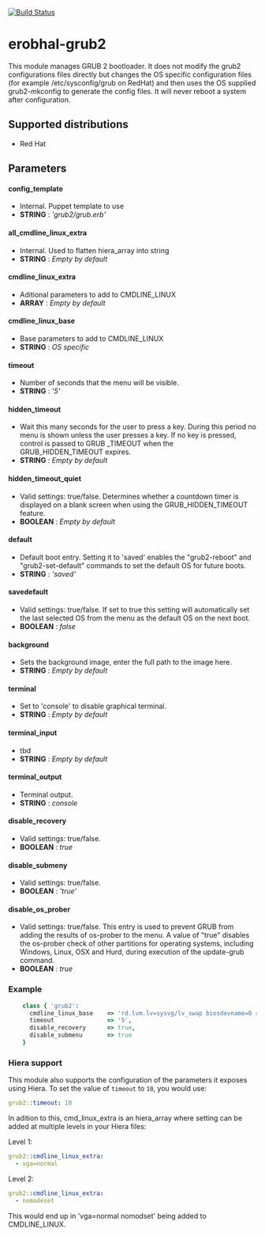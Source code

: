 [![Build Status](https://travis-ci.org/erobhal/puppet-module-grub2.svg?branch=master)](https://travis-ci.org/erobhal/puppet-module-grub2)

# erobhal-grub2

This module manages GRUB 2 bootloader. It does not modify the
grub2 configurations files directly but changes the OS specific
configuration files (for example /etc/sysconfig/grub on RedHat)
and then uses the OS supplied grub2-mkconfig to generate
the config files. It will never reboot a system after
configuration.

## Supported distributions
- Red Hat

## Parameters

#### config_template
- Internal. Puppet template to use
- **STRING** : *'grub2/grub.erb'*

#### all_cmdline_linux_extra
- Internal. Used to flatten hiera_array into string
- **STRING** : *Empty by default*

#### cmdline_linux_extra
- Aditional parameters to add to CMDLINE_LINUX 
- **ARRAY** : *Empty by default*

#### cmdline_linux_base
- Base parameters to add to CMDLINE_LINUX
- **STRING** : *OS specific*

#### timeout
- Number of seconds that the menu will be visible.
- **STRING** : *'5'*

#### hidden_timeout
- Wait this many seconds for the user to press a key. During this period
  no menu is shown unless the user presses a key. If no key is pressed,
  control is passed to GRUB _TIMEOUT when the GRUB_HIDDEN_TIMEOUT expires.
- **STRING** : *Empty by default*

#### hidden_timeout_quiet
- Valid settings: true/false. Determines whether a countdown timer is displayed
  on a blank screen when using the GRUB_HIDDEN_TIMEOUT feature.
- **BOOLEAN** : *Empty by default*

#### default
- Default boot entry. Setting it to 'saved' enables the "grub2-reboot"
  and "grub2-set-default" commands to set the default OS for future boots.
- **STRING** : *'saved'*

#### savedefault
- Valid settings: true/false. If set to true this setting will automatically
  set the last selected OS from the menu as the default OS on the next boot.
- **BOOLEAN** : *false*

#### background
- Sets the background image, enter the full path to the image here.
- **STRING** : *Empty by default*

#### terminal
- Set to 'console' to disable graphical terminal.
- **STRING** : *Empty by default*

#### terminal_input
- tbd
- **STRING** : *Empty by default*

#### terminal_output
- Terminal output.
- **STRING** : *console*

#### disable_recovery
- Valid settings: true/false.
- **BOOLEAN** : *true*

#### disable_submeny
- Valid settings: true/false.
- **BOOLEAN** : *'true'*

#### disable_os_prober
 - Valid settings: true/false. This entry is used to prevent GRUB from adding the
   results of os-prober to the menu. A value of "true" disables the os-prober
   check of other partitions for operating systems, including Windows, Linux,
   OSX and Hurd, during execution of the update-grub command.
 - **BOOLEAN** : *true*

### Example
```ruby
    class { 'grub2':
      cmdline_linux_base    => 'rd.lvm.lv=sysvg/lv_swap biosdevname=0 rd.lvm.lv=sysvg/lv_root rhgb quiet',
      timeout               => '5',
      disable_recovery      => true,
      disable_submenu       => true
    }
```
### Hiera support

This module also supports the configuration of the parameters it exposes
using Hiera. To set the value of `timeout` to `10`, you would use:
```yaml
grub2::timeout: 10
```

In adition to this, cmd_linux_extra is an hiera_array where setting can be
added at multiple levels in your Hiera files:

Level 1:
```yaml
grub2::cmdline_linux_extra:
  - vga=normal
```

Level 2:
```yaml
grub2::cmdline_linux_extra:
  - nomodeset
```

This would end up in 'vga=normal nomodset' being added to CMDLINE_LINUX.

